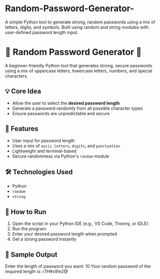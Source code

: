 # Random-Password-Generator-
A simple Python tool to generate strong, random passwords using a mix of letters, digits, and symbols. Built using random and string modules with user-defined password length input.


# 🔐 Random Password Generator 🔐

A beginner-friendly Python tool that generates strong, secure passwords using a mix of uppercase letters, lowercase letters, numbers, and special characters.

## 💡 Core Idea
- Allow the user to select the **desired password length**
- Generate a password randomly from all possible character types
- Ensure passwords are unpredictable and secure

## 🧠 Features
- User input for password length
- Uses a mix of `ascii_letters`, `digits`, and `punctuation`
- Lightweight and terminal-based
- Secure randomness via Python's `random` module

## 🛠️ Technologies Used
- Python
- `random`
- `string`

## 🚀 How to Run
1. Open the script in your Python IDE (e.g., VS Code, Thonny, or IDLE)
2. Run the program
3. Enter your desired password length when prompted
4. Get a strong password instantly

## 📌 Sample Output
Enter the length of password you want: 10
Your random password of the required length is:
r7H#x9!e2@
